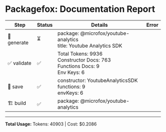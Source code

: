 # Packagefox: Documentation Report

| Step | Status | Details | Error |
|------|--------|---------|-------|
| 📝 generate | ⏳ | package: @microfox/youtube-analytics<br>title: Youtube Analytics SDK |  |
| ✅ validate | ✅ | Total Tokens: 9936<br>Constructor Docs: 763<br>Functions Docs: 9<br>Env Keys: 6 |  |
| 💾 save | ✅ | constructor: YoutubeAnalyticsSDK<br>functions: 9<br>envKeys: 6 |  |
| 🏗️ build | ✅ | package: @microfox/youtube-analytics |  |

---
**Total Usage:** Tokens: 40903 | Cost: $0.2086